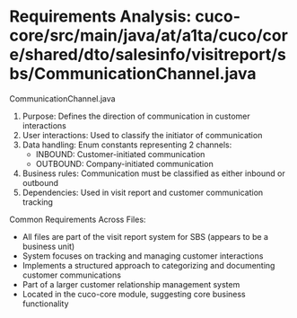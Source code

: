 # Requirements Analysis: cuco-core/src/main/java/at/a1ta/cuco/core/shared/dto/salesinfo/visitreport/sbs/CommunicationChannel.java

CommunicationChannel.java
1. Purpose: Defines the direction of communication in customer interactions
2. User interactions: Used to classify the initiator of communication
3. Data handling: Enum constants representing 2 channels:
   - INBOUND: Customer-initiated communication
   - OUTBOUND: Company-initiated communication
4. Business rules: Communication must be classified as either inbound or outbound
5. Dependencies: Used in visit report and customer communication tracking

Common Requirements Across Files:
- All files are part of the visit report system for SBS (appears to be a business unit)
- System focuses on tracking and managing customer interactions
- Implements a structured approach to categorizing and documenting customer communications
- Part of a larger customer relationship management system
- Located in the cuco-core module, suggesting core business functionality